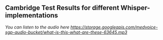 ## Cambridge Test Results for different Whisper-implementations

*You can listen to the audio here https://storage.googleapis.com/medvoice-sgp-audio-bucket/what-is-this-what-are-these-63645.mp3*